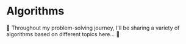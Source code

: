 # Algorithms

🌟 Throughout my problem-solving journey, I'll be sharing a variety of algorithms based on different topics here... 🚀
